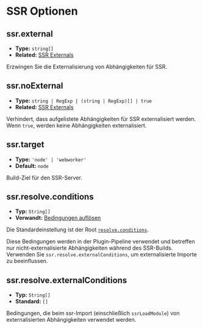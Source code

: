 # SSR Optionen

## ssr.external

- **Type:** `string[]`
- **Related:** [SSR Externals](/guide/ssr#ssr-externals)

Erzwingen Sie die Externalisierung von Abhängigkeiten für SSR.

## ssr.noExternal

- **Type:** `string | RegExp | (string | RegExp)[] | true`
- **Related:** [SSR Externals](/guide/ssr#ssr-externals)

Verhindert, dass aufgelistete Abhängigkeiten für SSR externalisiert werden. Wenn `true`, werden keine Abhängigkeiten externalisiert.

## ssr.target

- **Type:** `'node' | 'webworker'`
- **Default:** `node`

Build-Ziel für den SSR-Server.

## ssr.resolve.conditions

- **Typ:** `String[]`
- **Verwandt:** [Bedingungen auflösen](./shared-options.md#resolve-conditions)

Die Standardeinstellung ist der Root [`resolve.conditions`](./shared-options.md#resolve-conditions).

Diese Bedingungen werden in der Plugin-Pipeline verwendet und betreffen nur nicht-externalisierte Abhängigkeiten während des SSR-Builds. Verwenden Sie `ssr.resolve.externalConditions`, um externalisierte Importe zu beeinflussen.

## ssr.resolve.externalConditions

- **Typ:** `String[]`
- **Standard:** `[]`

Bedingungen, die beim ssr-Import (einschließlich `ssrLoadModule`) von externalisierten Abhängigkeiten verwendet werden.
